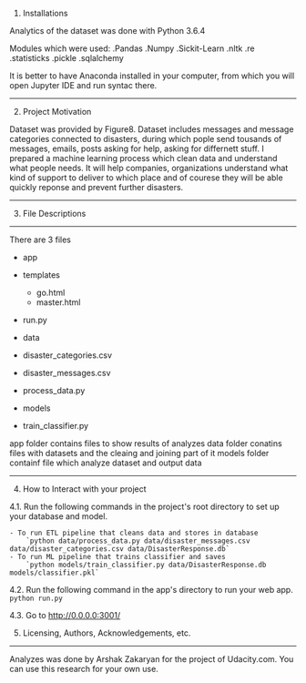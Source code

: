 1. Installations


Analytics of the dataset was done with Python 3.6.4

Modules which were used:
  .Pandas
  .Numpy
  .Sickit-Learn
  .nltk
  .re
  .statisticks
  .pickle
  .sqlalchemy
  
It is better to have Anaconda installed in your computer, from which you will open Jupyter IDE and run syntac there.

-------------------------------------------------------
2. Project Motivation


Dataset was provided by Figure8. Dataset includes messages and message categories connected to disasters, during which pople send tousands of messages, emails, posts asking for help, asking for differnett stuff. I prepared a machine learning process which clean data and understand what people needs. It will help companies, organizations understand what kind of support to deliver to which place and of courese they will be able quickly reponse and prevent further disasters. 


-------------------------------------------------------
3. File Descriptions
-------------------------------------------------------

There are 3 files
- app
 - templates
   - go.html
   - master.html
 - run.py

- data
 - disaster_categories.csv
 - disaster_messages.csv
 - process_data.py

- models
 - train_classifier.py

app folder contains files to show results of analyzes
data folder conatins files with datasets and the cleaing and joining part of it
models folder containf file which analyze dataset and output data


-------------------------------------------------------
4. How to Interact with your project

4.1. Run the following commands in the project's root directory to set up your database and model.

    - To run ETL pipeline that cleans data and stores in database
        `python data/process_data.py data/disaster_messages.csv data/disaster_categories.csv data/DisasterResponse.db`
    - To run ML pipeline that trains classifier and saves
        `python models/train_classifier.py data/DisasterResponse.db models/classifier.pkl`

4.2. Run the following command in the app's directory to run your web app.
    `python run.py`

4.3. Go to http://0.0.0.0:3001/



5. Licensing, Authors, Acknowledgements, etc.
-------------------------------------------------------


Analyzes was done by Arshak Zakaryan for the project of Udacity.com.
You can use this research for your own use.
